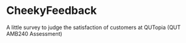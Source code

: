 # CheekyFeedback
A little survey to judge the satisfaction of customers at QUTopia (QUT AMB240 Assessment)
